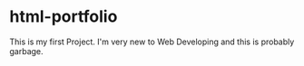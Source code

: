 # html-portfolio
This is my first Project. I'm very new to Web Developing and this is probably garbage.

